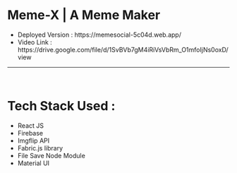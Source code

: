 # Meme-X | A Meme Maker
<ul>
<li>Deployed Version : https://memesocial-5c04d.web.app/</li>
<li>Video Link : https://drive.google.com/file/d/1SvBVb7gM4iRiVsVbRm_O1mfoIjNs0oxD/view</li>
</ul>
<hr>
<br>
<h1>Tech Stack Used : </h1>
<ul>
<li>React JS</li>
<li>Firebase</li>
<li>Imgflip API</li>
<li>Fabric.js library</li>
  <li>File Save Node Module</li>
    <li>Material UI</li>
</ul>
